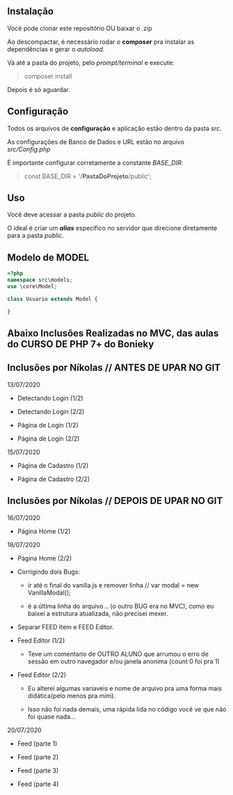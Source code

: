 ## Instalação
Você pode clonar este repositório OU baixar o .zip

Ao descompactar, é necessário rodar o **composer** pra instalar as dependências e gerar o *autoload*.

Vá até a pasta do projeto, pelo *prompt/terminal* e execute:
> composer install

Depois é só aguardar.

## Configuração
Todos os arquivos de **configuração** e aplicação estão dentro da pasta *src*.

As configurações de Banco de Dados e URL estão no arquivo *src/Config.php*

É importante configurar corretamente a constante *BASE_DIR*:
> const BASE_DIR = '/**PastaDoProjeto**/public';

## Uso
Você deve acessar a pasta *public* do projeto.

O ideal é criar um ***alias*** específico no servidor que direcione diretamente para a pasta *public*.

## Modelo de MODEL
```php
<?php
namespace src\models;
use \core\Model;

class Usuario extends Model {

}
```
## Abaixo Inclusões Realizadas no MVC, das aulas do CURSO DE PHP 7+ do Bonieky

## Inclusões por Níkolas // ANTES DE UPAR NO GIT

13/07/2020
- Detectando Login (1/2)

- Detectando Login (2/2)

- Página de Login (1/2)

- Página de Login (2/2)

15/07/2020
- Página de Cadastro (1/2)

- Página de Cadastro (2/2)

## Inclusões por Níkolas // DEPOIS DE UPAR NO GIT

16/07/2020
- Página Home (1/2)

18/07/2020
- Página Home (2/2)

- Corrigindo dois Bugs: 
    - ir até o final do vanilla.js e remover linha // var modal = new VanillaModal();

    - é a última linha do arquivo... (o outro BUG era no MVC), como eu baixei a estrutura atualizada, não precisei mexer.

- Separar FEED Item e FEED Editor.

- Feed Editor (1/2)
    - Teve um comentario de OUTRO ALUNO que arrumou o erro de sessão em outro navegador e/ou janela anonima (count 0 foi pra 1)

- Feed Editor (2/2)
    - Eu alterei algumas variaveis e nome de arquivo pra uma forma mais didática(pelo menos pra mim).
    
    - Isso não foi nada demais, uma rápida lida no código você ve que não foi quase nada...

20/07/2020
- Feed (parte 1)

- Feed (parte 2)

- Feed (parte 3)

- Feed (parte 4)
